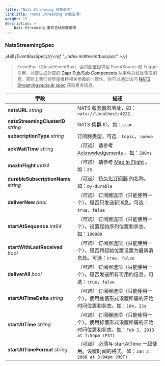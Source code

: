 ```yaml
---
title: "Nats Streaming 参数说明"
linkTitle: "Nats Streaming 参数说明"
weight: 15
description: >
    Nats Streaming 事件总线参数说明
---
```


### NatsStreamingSpec

*从属 [EventBusSpec]({{<ref "_index.md#eventbusspec" >}})*

> EventBus（ClusterEventBus） 会将配置提供给 EventSource 和 Trigger 引用，以便生成对应的 [Dapr Pub/Sub Components](https://docs.dapr.io/reference/components-reference/supported-pubsub/setup-nats-streaming/#component-format) 从事件总线处获取消息，原则上我们会尽量维持相关参数的一致性。你可以通过访问 [NATS Streaming pubsub spec](https://docs.dapr.io/reference/components-reference/supported-pubsub/setup-nats-streaming/#spec-metadata-fields) 获取更多信息。

| 字段                                 | 描述                                                         |
| ------------------------------------ | ------------------------------------------------------------ |
| **natsURL** *string*                 | NATS 服务器的地址，如：`nats://localhost:4222`               |
| **natsStreamingClusterID** *string*  | NATS 集群 ID，如：`stan`                                     |
| **subscriptionType** *string*        | 订阅器类型，可选：`topic`， `queue`                          |
| **ackWaitTime** *string*             | *（可选）* 请参考 [Acknowledgements](https://docs.nats.io/developing-with-nats-streaming/acks#acknowledgements) 。如：`300ms` |
| **maxInFlight** *int64*              | *（可选）* 请参考 [Max In Flight](https://docs.nats.io/developing-with-nats-streaming/acks#acknowledgements) 。如：`25` |
| **durableSubscriptionName** *string* | *（可选）* [持久化订阅器](https://docs.nats.io/developing-with-nats-streaming/durables) 的名称。如：`my-durable` |
| **deliverNew** *bool*                | *（可选）* 订阅器选项（只能使用一个）。是否只发送新消息。可选：`true`，`false` |
| **startAtSequence** *int64*          | *（可选）* 订阅器选项（只能使用一个）。设置起始序列位置和状态。如：`100000` |
| **startWithLastReceived** *bool*     | *（可选）* 订阅器选项（只能使用一个）。是否将起始位置设置为最新消息处。可选：`true`，`false` |
| **deliverAll** *bool*                | *（可选）* 订阅器选项（只能使用一个）。是否发送所有可用的信息。可选：`true`，`false` |
| **startAtTimeDelta** *string*        | *（可选）* 订阅器选项（只能使用一个）。使用差值形式设置所需的开始时间位置和状态。如：`10m`，`23s` |
| **startAtTime** *string*             | *（可选）* 订阅器选项（只能使用一个）。使用标值形式设置所需的开始时间位置和状态。如：`Feb 3, 2013 at 7:54pm (PST)` |
| **startAtTimeFormat** *string*       | *（可选）* 必须与 startAtTime 一起使用。设置时间的格式。如：`Jan 2, 2006 at 3:04pm (MST)` |